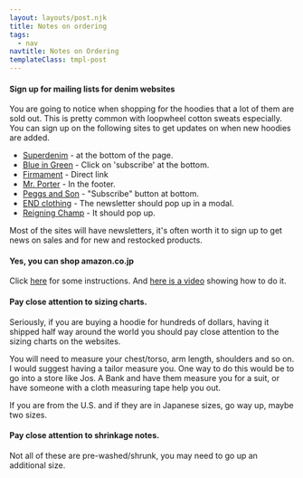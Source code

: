 ```yaml
---
layout: layouts/post.njk
title: Notes on ordering
tags:
  - nav
navtitle: Notes on Ordering
templateClass: tmpl-post
---
```

<div class="col col-sm-8">

<p>
<h4>Sign up for mailing lists for denim websites</h4>
You are going to notice when shopping for the hoodies that a lot of them are sold out. This is pretty common with loopwheel cotton sweats especially. You can sign up on the following sites to get updates on when new hoodies are added.

* <a href="https://www.superdenim.com/us/">Superdenim</a> - at the bottom of the page.
* <a href="https://blueingreensoho.com/">Blue in Green</a> - Click on 'subscribe' at the bottom.
* <a href="https://www.firmamentberlin.com/newsletter">Firmament</a> - Direct link
* <a href="https://www.mrporter.com">Mr. Porter</a> - In the footer.
* <a href="http://www.peggsandson.com/contacts/">Peggs and Son</a> - "Subscribe" button at bottom.
* <a href="https://www.endclothing.com/us/clothing/sweats-and-hoods">END clothing</a> - The newsletter should pop up in a modal.
* <a href="https://reigningchamp.com/">Reigning Champ</a> - It should pop up.

Most of the sites will have newsletters, it's often worth it to sign up to get news on sales and for new and restocked products.


<h4>Yes, you can shop amazon.co.jp</h4>
Click <a href="https://ridwankhan.com/buying-and-shipping-using-amazon-co-jp-and-tenso-com-from-the-united-states-77f8ec62a92a">here</a> for some instructions. And <a href="https://www.youtube.com/watch?v=0xBgOdZxMUU">here is a video</a> showing how to do it.

<h4>Pay close attention to sizing charts.</h4>

Seriously, if you are buying a hoodie for hundreds of dollars, having it shipped half way around the world you should pay close attention to the sizing charts on the websites.

You will need to measure your chest/torso, arm length, shoulders and so on. I would suggest having a tailor measure you. One way to do this would be to go into a store like Jos. A Bank and have them measure you for a suit, or have someone with a cloth measuring tape help you out.

If you are from the U.S. and if they are in Japanese sizes, go way up, maybe two sizes.

<h4>Pay close attention to shrinkage notes.</h4>
Not all of these are pre-washed/shrunk, you may need to go up an additional size.


</p>

</div>
